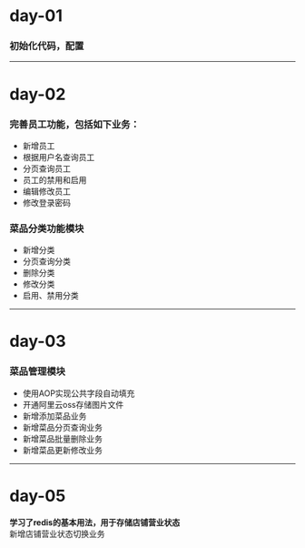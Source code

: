 # day-01 #
### 初始化代码，配置 ### 

---
# day-02 #
### 完善员工功能，包括如下业务： ###  

- 新增员工
- 根据用户名查询员工
- 分页查询员工
- 员工的禁用和启用
- 编辑修改员工
- 修改登录密码

### 菜品分类功能模块 ###

- 新增分类
- 分页查询分类
- 删除分类
- 修改分类
- 启用、禁用分类
---
# day-03 #
### 菜品管理模块 ###

- 使用AOP实现公共字段自动填充
- 开通阿里云oss存储图片文件
- 新增添加菜品业务
- 新增菜品分页查询业务
- 新增菜品批量删除业务
- 新增菜品更新修改业务
---
# day-05 #

**学习了redis的基本用法，用于存储店铺营业状态**  
新增店铺营业状态切换业务